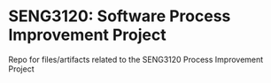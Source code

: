 # SENG3120: Software Process Improvement Project
Repo for files/artifacts related to the SENG3120 Process Improvement Project
